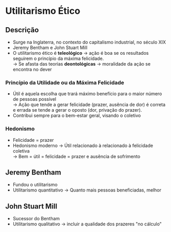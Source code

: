# Utilitarismo Ético

## Descrição

* Surge na Inglaterra, no contexto do capitalismo industrial, no século XIX
* Jeremy Bentham e John Stuart Mill
* O utilitarismo ético é **teleológico** -> ação é boa se os resultados seguirem o princípio da máxima felicidade. \
  \-> Se afasta das teorias **deontológicas** -> moralidade da ação se encontra no dever

### Princípio da Utilidade ou da Máxima Felicidade

* Útil é aquela escolha que trará máximo benefício para o maior número de pessoas possível \
  \-> Ação que tende a gerar felicidade (prazer, ausência de dor) é correta e errada se tende a gerar o oposto (dor, privação do prazer).
* Contribui sempre para o bem-estar geral, visando o coletivo

### Hedonismo

* Felicidade = prazer
* Hedonismo moderno -> Útil relacionado à relacionado à felicidade coletiva \
  \-> Bem = útil = felicidade = prazer e ausência de sofrimento

## Jeremy Bentham

* Fundou o utilitarismo
* Utilitarismo quantitativo -> Quanto mais pessoas beneficiadas, melhor

## John Stuart Mill

* Sucessor do Bentham
* Utilitarismo qualitativo -> incluir a qualidade dos prazeres "no cálculo"
